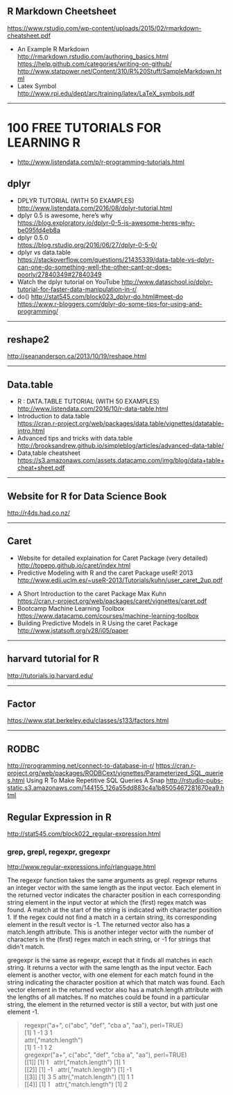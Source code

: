 
## R Markdown Cheetsheet  
https://www.rstudio.com/wp-content/uploads/2015/02/rmarkdown-cheatsheet.pdf  
* An Example R Markdown  
http://rmarkdown.rstudio.com/authoring_basics.html  
https://help.github.com/categories/writing-on-github/  
http://www.statpower.net/Content/310/R%20Stuff/SampleMarkdown.html  
* Latex Symbol  
http://www.rpi.edu/dept/arc/training/latex/LaTeX_symbols.pdf  

---
# 100 FREE TUTORIALS FOR LEARNING R
* http://www.listendata.com/p/r-programming-tutorials.html


##  dplyr
* DPLYR TUTORIAL (WITH 50 EXAMPLES)  
http://www.listendata.com/2016/08/dplyr-tutorial.html
* dplyr 0.5 is awesome, here’s why  
https://blog.exploratory.io/dplyr-0-5-is-awesome-heres-why-be095fd4eb8a
* dplyr 0.5.0  
https://blog.rstudio.org/2016/06/27/dplyr-0-5-0/
* dplyr vs data.table  
https://stackoverflow.com/questions/21435339/data-table-vs-dplyr-can-one-do-something-well-the-other-cant-or-does-poorly/27840349#27840349
* Watch the dplyr tutorial on YouTube
http://www.dataschool.io/dplyr-tutorial-for-faster-data-manipulation-in-r/
* do()
http://stat545.com/block023_dplyr-do.html#meet-do
https://www.r-bloggers.com/dplyr-do-some-tips-for-using-and-programming/

---------------------------------------------------------------------------------------
## reshape2
http://seananderson.ca/2013/10/19/reshape.html  

------------------------------------------------------------------------
## Data.table
* R : DATA.TABLE TUTORIAL (WITH 50 EXAMPLES)
http://www.listendata.com/2016/10/r-data-table.html
* Introduction to data.table  
https://cran.r-project.org/web/packages/data.table/vignettes/datatable-intro.html  
* Advanced tips and tricks with data.table  
http://brooksandrew.github.io/simpleblog/articles/advanced-data-table/  
* Data,table cheatsheet  
https://s3.amazonaws.com/assets.datacamp.com/img/blog/data+table+cheat+sheet.pdf  

---------------------------------------------------------------------------------------
## Website for R for Data Science Book
http://r4ds.had.co.nz/  

-----
## Caret
- Website for detailed explaination for Caret Package  (very detailed)
http://topepo.github.io/caret/index.html
- Predictive Modeling with R and the caret Package useR! 2013  
http://www.edii.uclm.es/~useR-2013/Tutorials/kuhn/user_caret_2up.pdf
* A Short Introduction to the caret Package Max Kuhn  
https://cran.r-project.org/web/packages/caret/vignettes/caret.pdf  
* Bootcamp Machine Learning Toolbox  
https://www.datacamp.com/courses/machine-learning-toolbox  
* Building Predictive Models in R Using the caret Package  
http://www.jstatsoft.org/v28/i05/paper  

***
## harvard tutorial for R
http://tutorials.iq.harvard.edu/  

***
## Factor  
https://www.stat.berkeley.edu/classes/s133/factors.html
***
## RODBC
http://rprogramming.net/connect-to-database-in-r/
https://cran.r-project.org/web/packages/RODBCext/vignettes/Parameterized_SQL_queries.html 
Using R To Make Repetitive SQL Queries A Snap
http://rstudio-pubs-static.s3.amazonaws.com/144155_126a55dd883c4a1b8505467281670ea9.html

## Regular Expression in R
http://stat545.com/block022_regular-expression.html  
### grep, grepl, regexpr, gregexpr
http://www.regular-expressions.info/rlanguage.html

The regexpr function takes the same arguments as grepl. regexpr returns an integer vector with the same length as the input vector. Each element in the returned vector indicates the character position in each corresponding string element in the input vector at which the (first) regex match was found. A match at the start of the string is indicated with character position 1. If the regex could not find a match in a certain string, its corresponding element in the result vector is -1. The returned vector also has a match.length attribute. This is another integer vector with the number of characters in the (first) regex match in each string, or -1 for strings that didn't match.

gregexpr is the same as regexpr, except that it finds all matches in each string. It returns a vector with the same length as the input vector. Each element is another vector, with one element for each match found in the string indicating the character position at which that match was found. Each vector element in the returned vector also has a match.length attribute with the lengths of all matches. If no matches could be found in a particular string, the element in the returned vector is still a vector, but with just one element -1.

> regexpr("a+", c("abc", "def", "cba a", "aa"), perl=TRUE)  
[1]  1 -1  3  1  
attr(,"match.length")  
[1]  1 -1  1  2  
> gregexpr("a+", c("abc", "def", "cba a", "aa"), perl=TRUE)  
[[1]]  [1] 1   attr(,"match.length")  [1] 1  
[[2]]  [1] -1   attr(,"match.length")  [1] -1  
[[3]]  [1] 3 5  attr(,"match.length")  [1] 1 1  
[[4]]  [1] 1    attr(,"match.length")  [1] 2  
